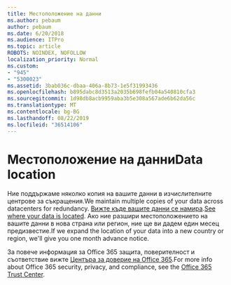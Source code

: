 ```yaml
---
title: Местоположение на данни
ms.author: pebaum
author: pebaum
ms.date: 6/20/2018
ms.audience: ITPro
ms.topic: article
ROBOTS: NOINDEX, NOFOLLOW
localization_priority: Normal
ms.custom:
- "945"
- "5300023"
ms.assetid: 3bab036c-dbaa-406a-8b73-1e5f31993436
ms.openlocfilehash: b895dabc8d3513a2035b698fefb04a540810cfa3
ms.sourcegitcommit: 1d98db8acb9959aba3b5e308a567ade6b62da56c
ms.translationtype: MT
ms.contentlocale: bg-BG
ms.lasthandoff: 08/22/2019
ms.locfileid: "36514106"
---
```

# <a name="data-location"></a><span data-ttu-id="f7012-102">Местоположение на данни</span><span class="sxs-lookup"><span data-stu-id="f7012-102">Data location</span></span>

<span data-ttu-id="f7012-103">Ние поддържаме няколко копия на вашите данни в изчислителните центрове за съкращения.</span><span class="sxs-lookup"><span data-stu-id="f7012-103">We maintain multiple copies of your data across datacenters for redundancy.</span></span> <span data-ttu-id="f7012-104">[Вижте къде вашите данни се намира](https://office.com/datamaps).</span><span class="sxs-lookup"><span data-stu-id="f7012-104">[See where your data is located](https://office.com/datamaps).</span></span> <span data-ttu-id="f7012-105">Ако ние разшири местоположението на вашите данни в нова страна или регион, ние ще ви дадем един месец предизвестие.</span><span class="sxs-lookup"><span data-stu-id="f7012-105">If we expand the location of your data into a new country or region, we'll give you one month advance notice.</span></span>
  
<span data-ttu-id="f7012-106">За повече информация за Office 365 защита, поверителност и съответствие вижте [Центъра за доверие на Office 365](https://products.office.com/business/office-365-trust-center-welcome).</span><span class="sxs-lookup"><span data-stu-id="f7012-106">For more info about Office 365 security, privacy, and compliance, see the [Office 365 Trust Center](https://products.office.com/business/office-365-trust-center-welcome).</span></span>
  
